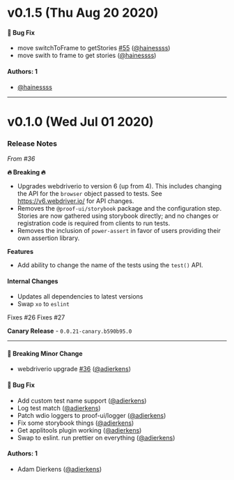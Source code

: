 # v0.1.5 (Thu Aug 20 2020)

#### 🐛 Bug Fix

- move switchToFrame to getStories [#55](https://github.com/intuit/proof/pull/55) ([@hainessss](https://github.com/hainessss))
- move swith to frame to get stories ([@hainessss](https://github.com/hainessss))

#### Authors: 1

- [@hainessss](https://github.com/hainessss)

---

# v0.1.0 (Wed Jul 01 2020)

### Release Notes

_From #36_

**🔥 Breaking 🔥**
* Upgrades webdriverio to version 6 (up from 4). This includes changing the API for the `browser` object passed to tests. See https://v6.webdriver.io/ for API changes. 
* Removes the `@proof-ui/storybook` package and the configuration step. Stories are now gathered using storybook directly; and no changes or registration code is required from clients to run tests.
* Removes the inclusion of `power-assert` in favor of users providing their own assertion library. 

**Features**

* Add ability to change the name of the tests using the `test()` API. 


#### Internal Changes

- Updates all dependencies to latest versions
- Swap `xo` to `eslint`

Fixes #26 
Fixes #27

**Canary Release** - `0.0.21-canary.b590b95.0`

---

#### 🔨 Breaking Minor Change

- webdriverio upgrade [#36](https://github.com/intuit/proof/pull/36) ([@adierkens](https://github.com/adierkens))

#### 🐛 Bug Fix

- Add custom test name support ([@adierkens](https://github.com/adierkens))
- Log test match ([@adierkens](https://github.com/adierkens))
- Patch wdio loggers to proof-ui/logger ([@adierkens](https://github.com/adierkens))
- Fix some storybook things ([@adierkens](https://github.com/adierkens))
- Get applitools plugin working ([@adierkens](https://github.com/adierkens))
- Swap to eslint. run prettier on everything ([@adierkens](https://github.com/adierkens))

#### Authors: 1

- Adam Dierkens ([@adierkens](https://github.com/adierkens))

